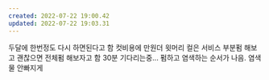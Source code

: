 ```yaml
---
created: 2022-07-22 19:00.42
updated: 2022-07-22 19:03.31
---
```

두달에 한번정도 다시 하면된다고 함
컷비용에 만원더
윗머리 컬은 서비스
부분펌 해보고 괜찮으면 전체펌 해보자고 함
30분 기다리는중...
펌하고 염색하는 순서가 나음. 염색물 안빠지게

